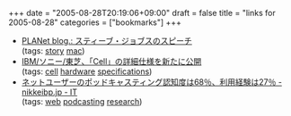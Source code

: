 +++
date = "2005-08-28T20:19:06+09:00"
draft = false
title = "links for 2005-08-28"
categories = ["bookmarks"]
+++

<ul>
	<li>
		<div><a href="http://pla-net.org/blog/archives/2005/07/post_87.html">PLANet blog.: スティーブ・ジョブスのスピーチ</a></div>
		<div>(tags: <a href="http://del.icio.us/nobu666/story">story</a> <a href="http://del.icio.us/nobu666/mac">mac</a>)</div>
	</li>
	<li>
		<div><a href="http://pc.watch.impress.co.jp/docs/2005/0825/cell.htm">IBM/ソニー/東芝、「Cell」の詳細仕様を新たに公開</a></div>
		<div>(tags: <a href="http://del.icio.us/nobu666/cell">cell</a> <a href="http://del.icio.us/nobu666/hardware">hardware</a> <a href="http://del.icio.us/nobu666/specifications">specifications</a>)</div>
	</li>
	<li>
		<div><a href="http://nikkeibp.jp/wcs/leaf/CID/onair/jp/comp/393772">ネットユーザーのポッドキャスティング認知度は68％、利用経験は27％ - nikkeibp.jp - IT</a></div>
		<div>(tags: <a href="http://del.icio.us/nobu666/web">web</a> <a href="http://del.icio.us/nobu666/podcasting">podcasting</a> <a href="http://del.icio.us/nobu666/research">research</a>)</div>
	</li>
</ul>
